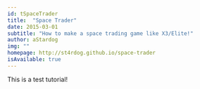 ```yaml
---
id: tSpaceTrader
title:  "Space Trader"
date: 2015-03-01
subtitle: "How to make a space trading game like X3/Elite!"
author: aStardog
img: ""
homepage: http://st4rdog.github.io/space-trader
isAvailable: true
---
```


This is a test tutorial!